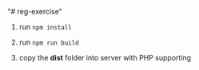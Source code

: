 "# reg-exercise"

1. run ```npm install```

2. run ```npm run build```

3. copy the **dist** folder into server with PHP supporting
